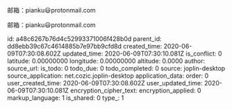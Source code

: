 邮箱：pianku😃protonmail.com

邮箱：pianku😃protonmail.com

id: a48c6267b76d4c52993371006f428b0d
parent_id: dd8ebb39c67c4614885b7e97bb9cfd8d
created_time: 2020-06-09T07:30:08.602Z
updated_time: 2020-06-09T07:30:10.081Z
is_conflict: 0
latitude: 0.00000000
longitude: 0.00000000
altitude: 0.0000
author: 
source_url: 
is_todo: 0
todo_due: 0
todo_completed: 0
source: joplin-desktop
source_application: net.cozic.joplin-desktop
application_data: 
order: 0
user_created_time: 2020-06-09T07:30:08.602Z
user_updated_time: 2020-06-09T07:30:10.081Z
encryption_cipher_text: 
encryption_applied: 0
markup_language: 1
is_shared: 0
type_: 1